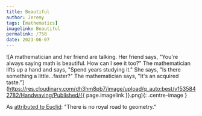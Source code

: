 ```yaml
---
title: Beautiful
author: Jeremy
tags: [mathematics]
imagelink: Beautiful
permalink: /758
date: 2023-06-07
---
```


![A mathematician and her friend are talking. Her friend says, "You're always saying math is beautiful. How can I see it too?" The mathematician lifts up a hand and says, "Spend years studying it." She says, "Is there something a little...faster?" The mathematician says, "It's an acquired taste."](https://res.cloudinary.com/dh3hm8pb7/image/upload/q_auto:best/v1535842782/Handwaving/Published/{{ page.imagelink }}.png){: .centre-image }

As [attributed to Euclid](https://en.wikiquote.org/wiki/Euclid): "There is no royal road to geometry."
